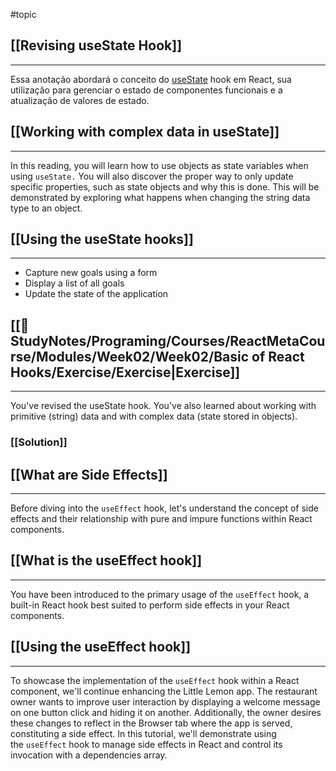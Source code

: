 #topic

## [[Revising useState Hook]]

---

Essa anotação abordará o conceito do [useState](app://obsidian.md/useState) hook em React, sua utilização para gerenciar
o estado de componentes funcionais e a atualização de valores de estado.

## [[Working with complex data in useState]]

---

In this reading, you will learn how to use objects as state variables when using `useState.` You will also discover the
proper way to only update specific properties, such as state objects and why this is done. This will be demonstrated by
exploring what happens when changing the string data type to an object.

## [[Using the useState hooks]]

---

- Capture new goals using a form
- Display a list of all goals
- Update the state of the application

## [[📑 StudyNotes/Programing/Courses/ReactMetaCourse/Modules/Week02/Week02/Basic of React Hooks/Exercise/Exercise|Exercise]]

---

You've revised the useState hook. You've also learned about working with primitive (string) data and with complex data
(state stored in objects).

### [[Solution]]

## [[What are Side Effects]]

---

Before diving into the `useEffect` hook, let's understand the concept of side effects and their relationship with pure
and impure functions within React components.

## [[What is the useEffect hook]]

---

You have been introduced to the primary usage of the `useEffect` hook, a built-in React hook best suited to perform side
effects in your React components.

## [[Using the useEffect hook]]

---

To showcase the implementation of the `useEffect` hook within a React component, we'll continue enhancing the Little
Lemon app. The restaurant owner wants to improve user interaction by displaying a welcome message on one button click
and hiding it on another. Additionally, the owner desires these changes to reflect in the Browser tab where the app is
served, constituting a side effect. In this tutorial, we'll demonstrate using the `useEffect` hook to manage side
effects in React and control its invocation with a dependencies array.
